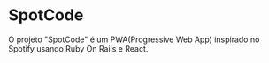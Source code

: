 # SpotCode

O projeto "SpotCode" é um PWA(Progressive Web App) inspirado no Spotify usando Ruby On Rails e React.
